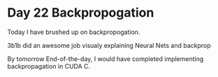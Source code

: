 # Day 22 Backpropogation

Today I have brushed up on backpropogation.

3b1b did an awesome job visualy explaining Neural Nets and backprop

By tomorrow End-of-the-day, I would have completed implementing backpropagation in CUDA C.